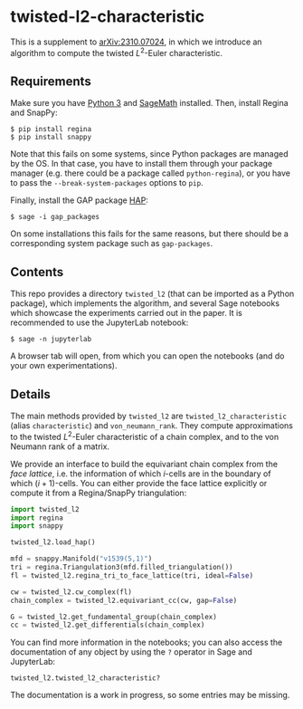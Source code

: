 # twisted-l2-characteristic

This is a supplement to [arXiv:2310.07024](https://arxiv.org/pdf/2310.07024), in which we introduce an algorithm to compute the twisted $L^2$-Euler characteristic.

## Requirements

Make sure you have [Python 3](https://www.python.org/) and [SageMath](https://www.sagemath.org/) installed. Then, install Regina and SnapPy:

```
$ pip install regina
$ pip install snappy
```

Note that this fails on some systems, since Python packages are managed by the OS. In that case, you have to install them through your package manager (e.g. there could be a package called `python-regina`), or you have to pass the `--break-system-packages` options to `pip`.

Finally, install the GAP package [HAP](https://www.gap-system.org/Packages/hap.html):

```
$ sage -i gap_packages
```

On some installations this fails for the same reasons, but there should be a corresponding system package such as `gap-packages`.

## Contents

This repo provides a directory `twisted_l2` (that can be imported as a Python package), which implements the algorithm, and several Sage notebooks which showcase the experiments carried out in the paper. It is recommended to use the JupyterLab notebook:

```
$ sage -n jupyterlab
```

A browser tab will open, from which you can open the notebooks (and do your own experimentations).

## Details

The main methods provided by `twisted_l2` are `twisted_l2_characteristic` (alias `characteristic`) and `von_neumann_rank`. They compute approximations to the twisted $L^2$-Euler characteristic of a chain complex, and to the von Neumann rank of a matrix.

We provide an interface to build the equivariant chain complex from the _face lattice_, i.e. the information of which $i$-cells are in the boundary of which $(i+1)$-cells. You can either provide the face lattice explicitly or compute it from a Regina/SnapPy triangulation:

```python
import twisted_l2
import regina
import snappy

twisted_l2.load_hap()

mfd = snappy.Manifold("v1539(5,1)")
tri = regina.Triangulation3(mfd.filled_triangulation())
fl = twisted_l2.regina_tri_to_face_lattice(tri, ideal=False)

cw = twisted_l2.cw_complex(fl)
chain_complex = twisted_l2.equivariant_cc(cw, gap=False)

G = twisted_l2.get_fundamental_group(chain_complex)
cc = twisted_l2.get_differentials(chain_complex)
```

You can find more information in the notebooks; you can also access the documentation of any object by using the `?` operator in Sage and JupyterLab:

```
twisted_l2.twisted_l2_characteristic?
```

The documentation is a work in progress, so some entries may be missing.


